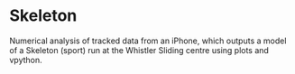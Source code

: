 # Skeleton

Numerical analysis of tracked data from an iPhone, which outputs a model of a Skeleton (sport) run at the Whistler Sliding centre using plots and vpython.
